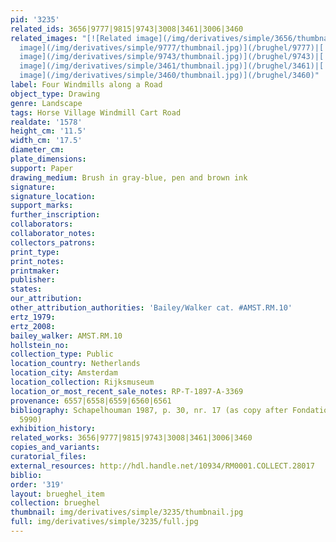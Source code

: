 ```yaml
---
pid: '3235'
related_ids: 3656|9777|9815|9743|3008|3461|3006|3460
related_images: "[![Related image](/img/derivatives/simple/3656/thumbnail.jpg)](/brughel/3656)|[![Related
  image](/img/derivatives/simple/9777/thumbnail.jpg)](/brughel/9777)|[![Related image](/img/derivatives/simple/9815/thumbnail.jpg)](/brughel/9815)|[![Related
  image](/img/derivatives/simple/9743/thumbnail.jpg)](/brughel/9743)|[![Related image](/img/derivatives/simple/3008/thumbnail.jpg)](/brughel/3008)|[![Related
  image](/img/derivatives/simple/3461/thumbnail.jpg)](/brughel/3461)|[![Related image](/img/derivatives/simple/3006/thumbnail.jpg)](/brughel/3006)|[![Related
  image](/img/derivatives/simple/3460/thumbnail.jpg)](/brughel/3460)"
label: Four Windmills along a Road
object_type: Drawing
genre: Landscape
tags: Horse Village Windmill Cart Road
realdate: '1578'
height_cm: '11.5'
width_cm: '17.5'
diameter_cm: 
plate_dimensions: 
support: Paper
drawing_medium: Brush in gray-blue, pen and brown ink
signature: 
signature_location: 
support_marks: 
further_inscription: 
collaborators: 
collaborator_notes: 
collectors_patrons: 
print_type: 
print_notes: 
printmaker: 
publisher: 
states: 
our_attribution: 
other_attribution_authorities: 'Bailey/Walker cat. #AMST.RM.10'
ertz_1979: 
ertz_2008: 
bailey_walker: AMST.RM.10
hollstein_no: 
collection_type: Public
location_country: Netherlands
location_city: Amsterdam
location_collection: Rijksmuseum
location_or_most_recent_sale_notes: RP-T-1897-A-3369
provenance: 6557|6558|6559|6560|6561
bibliography: Schapelhouman 1987, p. 30, nr. 17 (as copy after Fondation Custodia
  5990)
exhibition_history: 
related_works: 3656|9777|9815|9743|3008|3461|3006|3460
copies_and_variants: 
curatorial_files: 
external_resources: http://hdl.handle.net/10934/RM0001.COLLECT.28017
biblio: 
order: '319'
layout: brueghel_item
collection: brueghel
thumbnail: img/derivatives/simple/3235/thumbnail.jpg
full: img/derivatives/simple/3235/full.jpg
---
```

